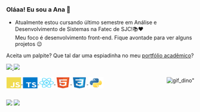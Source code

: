 ### Oláaa! Eu sou a Ana 👋

- Atualmente estou cursando último semestre em Análise e Desenvolvimento de Sistemas na Fatec de SJC!📚❤  <br>
Meu foco é desenvolvimento front-end. 
Fique avontade para ver alguns projetos 😉

Aceita um palpite? Que tal dar uma espiadinha no meu [portfólio acadêmico](https://github.com/AnaChristina/Portfolio-Fatec)?

 <div>
  <a href="https://github.com/AnaChristina">
  <img height="180em" src="https://github-readme-stats.vercel.app/api?username=AnaChristina&show_icons=true&theme=tokyonight&include_all_commits=true&count_private=true">
  <img height="180em" src="https://github-readme-stats.vercel.app/api/top-langs/?username=AnaChristina&layout=compact&langs_count=7&theme=tokyonight">
</div>
  
  <div style="display: inline_block"><br>
  <img align="center"  height="30" width="40" src="https://raw.githubusercontent.com/devicons/devicon/master/icons/javascript/javascript-plain.svg">
  <img align="center"  height="30" width="40" src="https://raw.githubusercontent.com/devicons/devicon/master/icons/typescript/typescript-plain.svg">
   <img align="center"  height="30" width="40" src="https://raw.githubusercontent.com/devicons/devicon/master/icons/react/react-original.svg">
  <img align="center"  height="30" width="40" src="https://raw.githubusercontent.com/devicons/devicon/master/icons/html5/html5-original.svg">
  <img align="center"  height="30" width="40" src="https://raw.githubusercontent.com/devicons/devicon/master/icons/css3/css3-original.svg">
  <img align="center"  height="30" width="40" src="https://raw.githubusercontent.com/devicons/devicon/master/icons/python/python-original.svg">
  <img align="right"  height="100" alt=gif_dino" src="https://media3.giphy.com/media/Q7SKqn3G97xpmfSOvG/giphy.gif?cid=790b761115177bc304914fb8c2e46269393afb2cdbd33c3c&rid=giphy.gif&ct=g">

</div> 
  
  ##
 <div>
  <a href = "mailto:anachr870@gmail.com"><img src="https://img.shields.io/badge/Gmail-D14836?style=for-the-badge&logo=gmail&logoColor=white" target="_blank"></a>
  <a href="https://www.linkedin.com/in/ana-christina-silva" target="_blank"><img src="https://img.shields.io/badge/LinkedIn-0077B5?style=for-the-badge&logo=linkedin&logoColor=white" target="_blank"></a> 
 </div>
  
